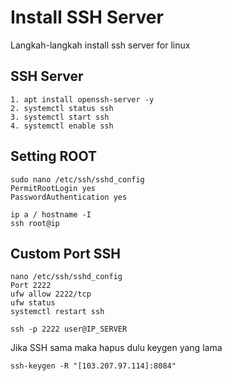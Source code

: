# Install SSH Server
Langkah-langkah install ssh server for linux
## SSH Server
```
1. apt install openssh-server -y
2. systemctl status ssh
3. systemctl start ssh
4. systemctl enable ssh
```
## Setting ROOT
```
sudo nano /etc/ssh/sshd_config
PermitRootLogin yes
PasswordAuthentication yes

ip a / hostname -I
ssh root@ip
```

## Custom Port SSH
```
nano /etc/ssh/sshd_config
Port 2222
ufw allow 2222/tcp
ufw status
systemctl restart ssh

ssh -p 2222 user@IP_SERVER
```

Jika SSH sama maka hapus dulu keygen yang lama
```
ssh-keygen -R "[103.207.97.114]:8084"
```
